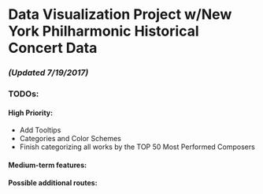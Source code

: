 # Data Visualization Project w/New York Philharmonic Historical Concert Data

### _(Updated 7/19/2017)_

### TODOs: 
#### High Priority: 
* Add Tooltips
* Categories and Color Schemes
* Finish categorizing all works by the TOP 50 Most Performed Composers 

#### Medium-term features: 

#### Possible additional routes: 
